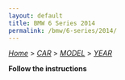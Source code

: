 ```yaml
---
layout: default
title: BMW 6 Series 2014
permalink: /bmw/6-series/2014/
---
```

[*Home*](/) > [*CAR*](/car/) > [*MODEL*](/car/model/) > [*YEAR*](/car/model/year/)

**Follow the instructions**